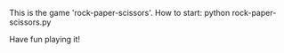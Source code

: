 This is the game 'rock-paper-scissors'.
How to start: python rock-paper-scissors.py

Have fun playing it!
